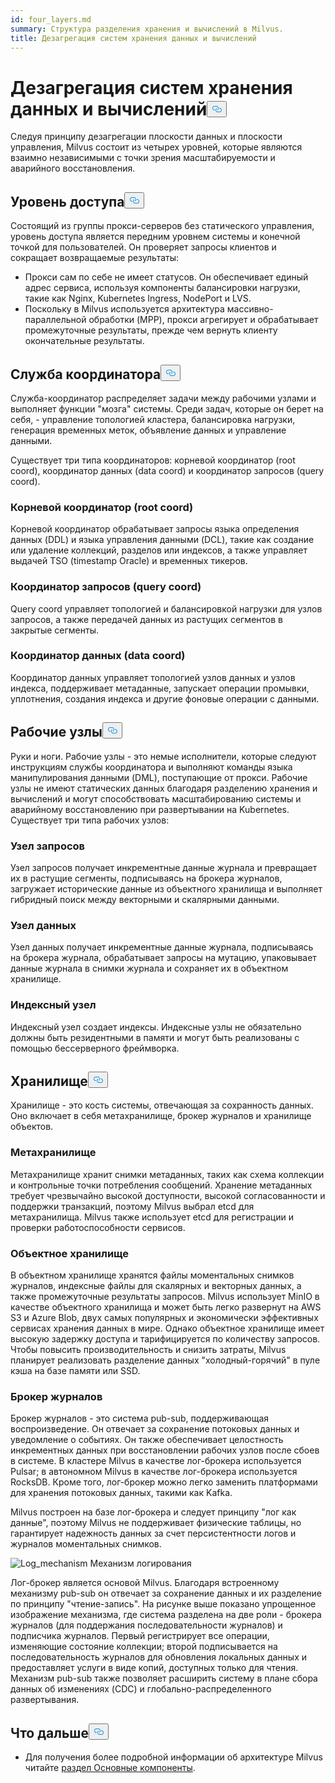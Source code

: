```yaml
---
id: four_layers.md
summary: Структура разделения хранения и вычислений в Milvus.
title: Дезагрегация систем хранения данных и вычислений
---
```

<h1 id="StorageComputing-Disaggregation" class="common-anchor-header">Дезагрегация систем хранения данных и вычислений<button data-href="#StorageComputing-Disaggregation" class="anchor-icon" translate="no">
      <svg translate="no"
        aria-hidden="true"
        focusable="false"
        height="20"
        version="1.1"
        viewBox="0 0 16 16"
        width="16"
      >
        <path
          fill="#0092E4"
          fill-rule="evenodd"
          d="M4 9h1v1H4c-1.5 0-3-1.69-3-3.5S2.55 3 4 3h4c1.45 0 3 1.69 3 3.5 0 1.41-.91 2.72-2 3.25V8.59c.58-.45 1-1.27 1-2.09C10 5.22 8.98 4 8 4H4c-.98 0-2 1.22-2 2.5S3 9 4 9zm9-3h-1v1h1c1 0 2 1.22 2 2.5S13.98 12 13 12H9c-.98 0-2-1.22-2-2.5 0-.83.42-1.64 1-2.09V6.25c-1.09.53-2 1.84-2 3.25C6 11.31 7.55 13 9 13h4c1.45 0 3-1.69 3-3.5S14.5 6 13 6z"
        ></path>
      </svg>
    </button></h1><p>Следуя принципу дезагрегации плоскости данных и плоскости управления, Milvus состоит из четырех уровней, которые являются взаимно независимыми с точки зрения масштабируемости и аварийного восстановления.</p>
<h2 id="Access-layer" class="common-anchor-header">Уровень доступа<button data-href="#Access-layer" class="anchor-icon" translate="no">
      <svg translate="no"
        aria-hidden="true"
        focusable="false"
        height="20"
        version="1.1"
        viewBox="0 0 16 16"
        width="16"
      >
        <path
          fill="#0092E4"
          fill-rule="evenodd"
          d="M4 9h1v1H4c-1.5 0-3-1.69-3-3.5S2.55 3 4 3h4c1.45 0 3 1.69 3 3.5 0 1.41-.91 2.72-2 3.25V8.59c.58-.45 1-1.27 1-2.09C10 5.22 8.98 4 8 4H4c-.98 0-2 1.22-2 2.5S3 9 4 9zm9-3h-1v1h1c1 0 2 1.22 2 2.5S13.98 12 13 12H9c-.98 0-2-1.22-2-2.5 0-.83.42-1.64 1-2.09V6.25c-1.09.53-2 1.84-2 3.25C6 11.31 7.55 13 9 13h4c1.45 0 3-1.69 3-3.5S14.5 6 13 6z"
        ></path>
      </svg>
    </button></h2><p>Состоящий из группы прокси-серверов без статического управления, уровень доступа является передним уровнем системы и конечной точкой для пользователей. Он проверяет запросы клиентов и сокращает возвращаемые результаты:</p>
<ul>
<li>Прокси сам по себе не имеет статусов. Он обеспечивает единый адрес сервиса, используя компоненты балансировки нагрузки, такие как Nginx, Kubernetes Ingress, NodePort и LVS.</li>
<li>Поскольку в Milvus используется архитектура массивно-параллельной обработки (MPP), прокси агрегирует и обрабатывает промежуточные результаты, прежде чем вернуть клиенту окончательные результаты.</li>
</ul>
<h2 id="Coordinator-service" class="common-anchor-header">Служба координатора<button data-href="#Coordinator-service" class="anchor-icon" translate="no">
      <svg translate="no"
        aria-hidden="true"
        focusable="false"
        height="20"
        version="1.1"
        viewBox="0 0 16 16"
        width="16"
      >
        <path
          fill="#0092E4"
          fill-rule="evenodd"
          d="M4 9h1v1H4c-1.5 0-3-1.69-3-3.5S2.55 3 4 3h4c1.45 0 3 1.69 3 3.5 0 1.41-.91 2.72-2 3.25V8.59c.58-.45 1-1.27 1-2.09C10 5.22 8.98 4 8 4H4c-.98 0-2 1.22-2 2.5S3 9 4 9zm9-3h-1v1h1c1 0 2 1.22 2 2.5S13.98 12 13 12H9c-.98 0-2-1.22-2-2.5 0-.83.42-1.64 1-2.09V6.25c-1.09.53-2 1.84-2 3.25C6 11.31 7.55 13 9 13h4c1.45 0 3-1.69 3-3.5S14.5 6 13 6z"
        ></path>
      </svg>
    </button></h2><p>Служба-координатор распределяет задачи между рабочими узлами и выполняет функции "мозга" системы. Среди задач, которые он берет на себя, - управление топологией кластера, балансировка нагрузки, генерация временных меток, объявление данных и управление данными.</p>
<p>Существует три типа координаторов: корневой координатор (root coord), координатор данных (data coord) и координатор запросов (query coord).</p>
<h3 id="Root-coordinator-root-coord" class="common-anchor-header">Корневой координатор (root coord)</h3><p>Корневой координатор обрабатывает запросы языка определения данных (DDL) и языка управления данными (DCL), такие как создание или удаление коллекций, разделов или индексов, а также управляет выдачей TSO (timestamp Oracle) и временных тикеров.</p>
<h3 id="Query-coordinator-query-coord" class="common-anchor-header">Координатор запросов (query coord)</h3><p>Query coord управляет топологией и балансировкой нагрузки для узлов запросов, а также передачей данных из растущих сегментов в закрытые сегменты.</p>
<h3 id="Data-coordinator-data-coord" class="common-anchor-header">Координатор данных (data coord)</h3><p>Координатор данных управляет топологией узлов данных и узлов индекса, поддерживает метаданные, запускает операции промывки, уплотнения, создания индекса и другие фоновые операции с данными.</p>
<h2 id="Worker-nodes" class="common-anchor-header">Рабочие узлы<button data-href="#Worker-nodes" class="anchor-icon" translate="no">
      <svg translate="no"
        aria-hidden="true"
        focusable="false"
        height="20"
        version="1.1"
        viewBox="0 0 16 16"
        width="16"
      >
        <path
          fill="#0092E4"
          fill-rule="evenodd"
          d="M4 9h1v1H4c-1.5 0-3-1.69-3-3.5S2.55 3 4 3h4c1.45 0 3 1.69 3 3.5 0 1.41-.91 2.72-2 3.25V8.59c.58-.45 1-1.27 1-2.09C10 5.22 8.98 4 8 4H4c-.98 0-2 1.22-2 2.5S3 9 4 9zm9-3h-1v1h1c1 0 2 1.22 2 2.5S13.98 12 13 12H9c-.98 0-2-1.22-2-2.5 0-.83.42-1.64 1-2.09V6.25c-1.09.53-2 1.84-2 3.25C6 11.31 7.55 13 9 13h4c1.45 0 3-1.69 3-3.5S14.5 6 13 6z"
        ></path>
      </svg>
    </button></h2><p>Руки и ноги. Рабочие узлы - это немые исполнители, которые следуют инструкциям службы координатора и выполняют команды языка манипулирования данными (DML), поступающие от прокси. Рабочие узлы не имеют статических данных благодаря разделению хранения и вычислений и могут способствовать масштабированию системы и аварийному восстановлению при развертывании на Kubernetes. Существует три типа рабочих узлов:</p>
<h3 id="Query-node" class="common-anchor-header">Узел запросов</h3><p>Узел запросов получает инкрементные данные журнала и превращает их в растущие сегменты, подписываясь на брокера журналов, загружает исторические данные из объектного хранилища и выполняет гибридный поиск между векторными и скалярными данными.</p>
<h3 id="Data-node" class="common-anchor-header">Узел данных</h3><p>Узел данных получает инкрементные данные журнала, подписываясь на брокера журнала, обрабатывает запросы на мутацию, упаковывает данные журнала в снимки журнала и сохраняет их в объектном хранилище.</p>
<h3 id="Index-node" class="common-anchor-header">Индексный узел</h3><p>Индексный узел создает индексы.  Индексные узлы не обязательно должны быть резидентными в памяти и могут быть реализованы с помощью бессерверного фреймворка.</p>
<h2 id="Storage" class="common-anchor-header">Хранилище<button data-href="#Storage" class="anchor-icon" translate="no">
      <svg translate="no"
        aria-hidden="true"
        focusable="false"
        height="20"
        version="1.1"
        viewBox="0 0 16 16"
        width="16"
      >
        <path
          fill="#0092E4"
          fill-rule="evenodd"
          d="M4 9h1v1H4c-1.5 0-3-1.69-3-3.5S2.55 3 4 3h4c1.45 0 3 1.69 3 3.5 0 1.41-.91 2.72-2 3.25V8.59c.58-.45 1-1.27 1-2.09C10 5.22 8.98 4 8 4H4c-.98 0-2 1.22-2 2.5S3 9 4 9zm9-3h-1v1h1c1 0 2 1.22 2 2.5S13.98 12 13 12H9c-.98 0-2-1.22-2-2.5 0-.83.42-1.64 1-2.09V6.25c-1.09.53-2 1.84-2 3.25C6 11.31 7.55 13 9 13h4c1.45 0 3-1.69 3-3.5S14.5 6 13 6z"
        ></path>
      </svg>
    </button></h2><p>Хранилище - это кость системы, отвечающая за сохранность данных. Оно включает в себя метахранилище, брокер журналов и хранилище объектов.</p>
<h3 id="Meta-storage" class="common-anchor-header">Метахранилище</h3><p>Метахранилище хранит снимки метаданных, таких как схема коллекции и контрольные точки потребления сообщений. Хранение метаданных требует чрезвычайно высокой доступности, высокой согласованности и поддержки транзакций, поэтому Milvus выбрал etcd для метахранилища. Milvus также использует etcd для регистрации и проверки работоспособности сервисов.</p>
<h3 id="Object-storage" class="common-anchor-header">Объектное хранилище</h3><p>В объектном хранилище хранятся файлы моментальных снимков журналов, индексные файлы для скалярных и векторных данных, а также промежуточные результаты запросов. Milvus использует MinIO в качестве объектного хранилища и может быть легко развернут на AWS S3 и Azure Blob, двух самых популярных и экономически эффективных сервисах хранения данных в мире. Однако объектное хранилище имеет высокую задержку доступа и тарифицируется по количеству запросов. Чтобы повысить производительность и снизить затраты, Milvus планирует реализовать разделение данных "холодный-горячий" в пуле кэша на базе памяти или SSD.</p>
<h3 id="Log-broker" class="common-anchor-header">Брокер журналов</h3><p>Брокер журналов - это система pub-sub, поддерживающая воспроизведение. Он отвечает за сохранение потоковых данных и уведомление о событиях. Он также обеспечивает целостность инкрементных данных при восстановлении рабочих узлов после сбоев в системе. В кластере Milvus в качестве лог-брокера используется Pulsar; в автономном Milvus в качестве лог-брокера используется RocksDB. Кроме того, лог-брокер можно легко заменить платформами для хранения потоковых данных, такими как Kafka.</p>
<p>Milvus построен на базе лог-брокера и следует принципу "лог как данные", поэтому Milvus не поддерживает физические таблицы, но гарантирует надежность данных за счет персистентности логов и журналов моментальных снимков.</p>
<p>
  
   <span class="img-wrapper"> <img translate="no" src="/docs/v2.5.x/assets/log_mechanism.png" alt="Log_mechanism" class="doc-image" id="log_mechanism" />
   </span> <span class="img-wrapper"> <span>Механизм логирования</span> </span></p>
<p>Лог-брокер является основой Milvus. Благодаря встроенному механизму pub-sub он отвечает за сохранение данных и их разделение по принципу "чтение-запись". На рисунке выше показано упрощенное изображение механизма, где система разделена на две роли - брокера журналов (для поддержания последовательности журналов) и подписчика журналов. Первый регистрирует все операции, изменяющие состояние коллекции; второй подписывается на последовательность журналов для обновления локальных данных и предоставляет услуги в виде копий, доступных только для чтения. Механизм pub-sub также позволяет расширить систему в плане сбора данных об изменениях (CDC) и глобально-распределенного развертывания.</p>
<h2 id="Whats-next" class="common-anchor-header">Что дальше<button data-href="#Whats-next" class="anchor-icon" translate="no">
      <svg translate="no"
        aria-hidden="true"
        focusable="false"
        height="20"
        version="1.1"
        viewBox="0 0 16 16"
        width="16"
      >
        <path
          fill="#0092E4"
          fill-rule="evenodd"
          d="M4 9h1v1H4c-1.5 0-3-1.69-3-3.5S2.55 3 4 3h4c1.45 0 3 1.69 3 3.5 0 1.41-.91 2.72-2 3.25V8.59c.58-.45 1-1.27 1-2.09C10 5.22 8.98 4 8 4H4c-.98 0-2 1.22-2 2.5S3 9 4 9zm9-3h-1v1h1c1 0 2 1.22 2 2.5S13.98 12 13 12H9c-.98 0-2-1.22-2-2.5 0-.83.42-1.64 1-2.09V6.25c-1.09.53-2 1.84-2 3.25C6 11.31 7.55 13 9 13h4c1.45 0 3-1.69 3-3.5S14.5 6 13 6z"
        ></path>
      </svg>
    </button></h2><ul>
<li>Для получения более подробной информации об архитектуре Milvus читайте <a href="/docs/ru/main_components.md">раздел Основные компоненты</a>.</li>
</ul>
